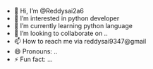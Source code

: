 - 👋 Hi, I’m @Reddysai2a6
- 👀 I’m interested in python developer 
- 🌱 I’m currently learning python language 
- 💞️ I’m looking to collaborate on ..
- 📫 How to reach me via reddysai9347@gmail 
- 😄 Pronouns: ..
- ⚡ Fun fact: ...

<!---
Reddysai2a6/Reddysai2a6 is a ✨ special ✨ repository because its `README.md` (this file) appears on your GitHub profile.
You can click the Preview link to take a look at your changes.
--->
